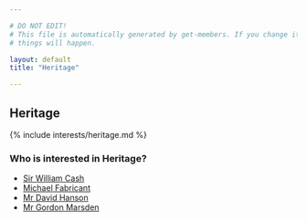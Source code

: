 ```yaml
---

# DO NOT EDIT!
# This file is automatically generated by get-members. If you change it, bad
# things will happen.

layout: default
title: "Heritage"

---
```


## Heritage

{% include interests/heritage.md %}

### Who is interested in Heritage?


* [Sir William Cash](/members/sir-william-cash.html)
* [Michael Fabricant](/members/michael-fabricant.html)
* [Mr David Hanson](/members/mr-david-hanson.html)
* [Mr Gordon Marsden](/members/mr-gordon-marsden.html)
